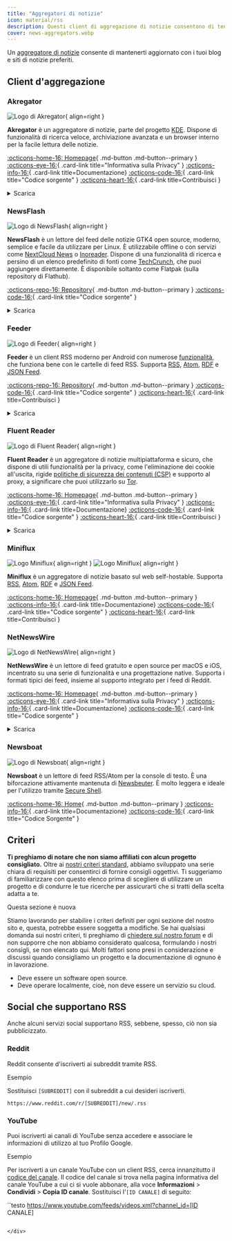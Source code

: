```yaml
---
title: "Aggregatori di notizie"
icon: material/rss
description: Questi client di aggregazione di notizie consentono di tenersi aggiornati con i blog e i siti di notizie preferiti utilizzando standard Internet come RSS.
cover: news-aggregators.webp
---
```


Un [aggregatore di notizie](https://en.wikipedia.org/wiki/News_aggregator) consente di mantenerti aggiornato con i tuoi blog e siti di notizie preferiti.

## Client d'aggregazione

### Akregator

<div class="admonition recommendation" markdown>

![Logo di Akregator](assets/img/news-aggregators/akregator.svg){ align=right }

**Akregator** è un aggregatore di notizie, parte del progetto [KDE](https://kde.org). Dispone di funzionalità di ricerca veloce, archiviazione avanzata e un browser interno per la facile lettura delle notizie.

[:octicons-home-16: Homepage](https://apps.kde.org/akregator){ .md-button .md-button--primary }
[:octicons-eye-16:](https://kde.org/privacypolicy-apps){ .card-link title="Informativa sulla Privacy" }
[:octicons-info-16:](https://docs.kde.org/?application=akregator){ .card-link title=Documentazione}
[:octicons-code-16:](https://invent.kde.org/pim/akregator){ .card-link title="Codice sorgente" }
[:octicons-heart-16:](https://kde.org/community/donations/){ .card-link title=Contribuisci }

<details class="downloads" markdown>
<summary>Scarica</summary>

- [:simple-flathub: Flathub](https://flathub.org/apps/details/org.kde.akregator)

</details>

</div>

### NewsFlash

<div class="admonition recommendation" markdown>

![Logo di NewsFlash](assets/img/news-aggregators/newsflash.png){ align=right }

**NewsFlash** è un lettore del feed delle notizie GTK4 open source, moderno, semplice e facile da utilizzare per Linux. È utilizzabile offline o con servizi come [NextCloud News](https://apps.nextcloud.com/apps/news) o [Inoreader](https://inoreader.com). Dispone di una funzionalità di ricerca e persino di un elenco predefinito di fonti come [TechCrunch](https://techcrunch.com), che puoi aggiungere direttamente. È disponibile soltanto come Flatpak (sulla repository di Flathub).

[:octicons-repo-16: Repository](https://gitlab.com/news-flash/news_flash_gtk){ .md-button .md-button--primary }
[:octicons-code-16:](https://gitlab.com/news-flash/news_flash_gtk){ .card-link title="Codice sorgente" }

<details class="downloads" markdown>
<summary>Scarica</summary>

- [:simple-flathub: Flathub](https://flathub.org/apps/io.gitlab.news_flash.NewsFlash)

</details>

</div>

### Feeder

<div class="admonition recommendation" markdown>

![Logo di Feeder](assets/img/news-aggregators/feeder.png){ align=right }

**Feeder** è un client RSS moderno per Android con numerose [funzionalità](https://gitlab.com/spacecowboy/Feeder#features), che funziona bene con le cartelle di feed RSS. Supporta [RSS](https://en.wikipedia.org/wiki/RSS), [Atom](https://en.wikipedia.org/wiki/Atom_(Web_standard)), [RDF](https://en.wikipedia.org/wiki/RDF%2FXML) e [JSON Feed](https://en.wikipedia.org/wiki/JSON_Feed).

[:octicons-repo-16: Repository](https://github.com/spacecowboy/Feeder){ .md-button .md-button--primary }
[:octicons-code-16:](https://github.com/spacecowboy/Feeder){ .card-link title="Codice sorgente" }
[:octicons-heart-16:](https://ko-fi.com/spacecowboy){ .card-link title=Contribuisci }

<details class="downloads" markdown>
<summary>Scarica</summary>

- [:simple-googleplay: Google Play](https://play.google.com/store/apps/details?id=com.nononsenseapps.feeder.play)

</details>

</div>

### Fluent Reader

<div class="admonition recommendation" markdown>

![Logo di Fluent Reader](assets/img/news-aggregators/fluent-reader.svg){ align=right }

**Fluent Reader** è un aggregatore di notizie multipiattaforma e sicuro, che dispone di utili funzionalità per la privacy, come l'eliminazione dei cookie all'uscita, rigide [politiche di sicurezza dei contenuti (CSP)](https://en.wikipedia.org/wiki/Content_Security_Policy) e supporto al proxy, a significare che puoi utilizzarlo su [Tor](tor.md).

[:octicons-home-16: Homepage](https://hyliu.me/fluent-reader){ .md-button .md-button--primary }
[:octicons-eye-16:](https://github.com/yang991178/fluent-reader/wiki/Privacy){ .card-link title="Informativa sulla Privacy" }
[:octicons-info-16:](https://github.com/yang991178/fluent-reader/wiki/){ .card-link title=Documentazione}
[:octicons-code-16:](https://github.com/yang991178/fluent-reader){ .card-link title="Codice sorgente" }
[:octicons-heart-16:](https://github.com/sponsors/yang991178){ .card-link title=Contribuisci }

<details class="downloads" markdown>
<summary>Scarica</summary>

- [:simple-windows11: Windows](https://hyliu.me/fluent-reader)
- [:simple-appstore: App Store](https://apps.apple.com/app/id1520907427)

</details>

</div>

### Miniflux

<div class="admonition recommendation" markdown>

![Logo Miniflux](assets/img/news-aggregators/miniflux.svg#only-light){ align=right }
![Logo Miniflux](assets/img/news-aggregators/miniflux-dark.svg#only-dark){ align=right }

**Miniflux** è un aggregatore di notizie basato sul web self-hostable. Supporta [RSS](https://en.wikipedia.org/wiki/RSS), [Atom](https://en.wikipedia.org/wiki/Atom_(Web_standard)), [RDF](https://en.wikipedia.org/wiki/RDF%2FXML) e [JSON Feed](https://en.wikipedia.org/wiki/JSON_Feed).

[:octicons-home-16: Homepage](https://miniflux.app){ .md-button .md-button--primary }
[:octicons-info-16:](https://miniflux.app/docs/index.html){ .card-link title=Documentazione}
[:octicons-code-16:](https://github.com/miniflux/v2){ .card-link title="Codice sorgente" }
[:octicons-heart-16:](https://miniflux.app/#donations){ .card-link title=Contribuisci }

</div>

### NetNewsWire

<div class="admonition recommendation" markdown>

![Logo di NetNewsWire](assets/img/news-aggregators/netnewswire.png){ align=right }

**NetNewsWire** è un lettore di feed gratuito e open source per macOS e iOS, incentrato su una serie di funzionalità e una progettazione native. Supporta i formati tipici dei feed, insieme al supporto integrato per i feed di Reddit.

[:octicons-home-16: Homepage](https://netnewswire.com/){ .md-button .md-button--primary }
[:octicons-eye-16:](https://netnewswire.com/privacypolicy.html){ .card-link title="Informativa sulla Privacy" }
[:octicons-info-16:](https://netnewswire.com/help/){ .card-link title=Documentazione}
[:octicons-code-16:](https://github.com/Ranchero-Software/NetNewsWire){ .card-link title="Codice sorgente" }

<details class="downloads" markdown>
<summary>Scarica</summary>

- [:simple-appstore: App Store](https://apps.apple.com/us/app/netnewswire-rss-reader/id1480640210)
- [:simple-apple: macOS](https://netnewswire.com)

</details>

</div>

### Newsboat

<div class="admonition recommendation" markdown>

![Logo di Newsboat](assets/img/news-aggregators/newsboat.svg){ align=right }

**Newsboat** è un lettore di feed RSS/Atom per la console di testo. È una biforcazione attivamente mantenuta di [Newsbeuter](https://en.wikipedia.org/wiki/Newsbeuter). È molto leggera e ideale per l'utilizzo tramite [Secure Shell](https://it.wikipedia.org/wiki/Secure_Shell).

[:octicons-home-16: Home](https://newsboat.org){ .md-button .md-button--primary }
[:octicons-info-16:](https://newsboat.org/releases/2.27/docs/newsboat.html){ .card-link title=Documentazione}
[:octicons-code-16:](https://github.com/newsboat/newsboat){ .card-link title="Codice Sorgente" }

</div>

## Criteri

**Ti preghiamo di notare che non siamo affiliati con alcun progetto consigliato.** Oltre ai [nostri criteri standard](about/criteria.md), abbiamo sviluppato una serie chiara di requisiti per consentirci di fornire consigli oggettivi. Ti suggeriamo di familiarizzare con questo elenco prima di scegliere di utilizzare un progetto e di condurre le tue ricerche per assicurarti che si tratti della scelta adatta a te.

<div class="admonition example" markdown>
<p class="admonition-title">Questa sezione è nuova</p>

Stiamo lavorando per stabilire i criteri definiti per ogni sezione del nostro sito e, questa, potrebbe essere soggetta a modifiche. Se hai qualsiasi domanda sui nostri criteri, ti preghiamo di [chiedere sul nostro forum](https://discuss.privacyguides.net/latest) e di non supporre che non abbiamo considerato qualcosa, formulando i nostri consigli, se non elencato qui. Molti fattori sono presi in considerazione e discussi quando consigliamo un progetto e la documentazione di ognuno è in lavorazione.

</div>

- Deve essere un software open source.
- Deve operare localmente, cioè, non deve essere un servizio su cloud.

## Social che supportano RSS

Anche alcuni servizi social supportano RSS, sebbene, spesso, ciò non sia pubblicizzato.

### Reddit

Reddit consente d'iscriverti ai subreddit tramite RSS.

<div class="admonition example" markdown>
<p class="admonition-title">Esempio</p>

Sostituisci `[SUBREDDIT]` con il subreddit a cui desideri iscriverti.

```testo
https://www.reddit.com/r/[SUBREDDIT]/new/.rss
```

</div>

### YouTube

Puoi iscriverti ai canali di YouTube senza accedere e associare le informazioni di utilizzo al tuo Profilo Google.

<div class="admonition example" markdown>
<p class="admonition-title">Esempio</p>

Per iscriverti a un canale YouTube con un client RSS, cerca innanzitutto il [codice del canale](https://support.google.com/youtube/answer6180214). Il codice del canale si trova nella pagina informativa del canale YouTube a cui ci si vuole abbonare, alla voce **Informazioni** > **Condividi** > **Copia ID canale**. Sostituisci l'`[ID CANALE]` di seguito:

``testo
https://www.youtube.com/feeds/videos.xml?channel_id=[ID CANALE]
```

</div>
